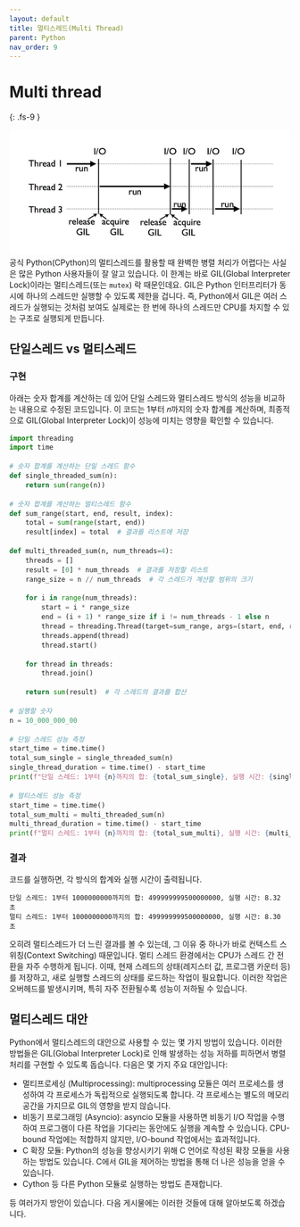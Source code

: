 ```yaml
---
layout: default
title: 멀티스레드(Multi Thread)
parent: Python
nav_order: 9
---
```


# Multi thread
{: .fs-9 }

![](../../assets/images/python/gil-multithreading.png)
공식 Python(CPython)의 멀티스레드를 활용할 때 완벽한 병렬 처리가 어렵다는 사실은 많은 Python 사용자들이 잘 알고 있습니다. 이 한계는 바로 GIL(Global Interpreter Lock)이라는 멀티스레드(또는 `mutex`) 락 때문인데요. GIL은 Python 인터프리터가 동시에 하나의 스레드만 실행할 수 있도록 제한을 겁니다. 즉, Python에서 GIL은 여러 스레드가 실행되는 것처럼 보여도 실제로는 한 번에 하나의 스레드만 CPU를 차지할 수 있는 구조로 실행되게 만듭니다. 


## 단일스레드 vs 멀티스레드

### 구현 
아래는 숫자 합계를 계산하는 데 있어 단일 스레드와 멀티스레드 방식의 성능을 비교하는 내용으로 수정된 코드입니다. 이 코드는 1부터 𝑛까지의 숫자 합계를 계산하며, 최종적으로 GIL(Global Interpreter Lock)이 성능에 미치는 영향을 확인할 수 있습니다.
```python
import threading
import time

# 숫자 합계를 계산하는 단일 스레드 함수
def single_threaded_sum(n):
    return sum(range(n))

# 숫자 합계를 계산하는 멀티스레드 함수
def sum_range(start, end, result, index):
    total = sum(range(start, end))
    result[index] = total  # 결과를 리스트에 저장

def multi_threaded_sum(n, num_threads=4):
    threads = []
    result = [0] * num_threads  # 결과를 저장할 리스트
    range_size = n // num_threads  # 각 스레드가 계산할 범위의 크기

    for i in range(num_threads):
        start = i * range_size
        end = (i + 1) * range_size if i != num_threads - 1 else n
        thread = threading.Thread(target=sum_range, args=(start, end, result, i))
        threads.append(thread)
        thread.start()

    for thread in threads:
        thread.join()

    return sum(result)  # 각 스레드의 결과를 합산

# 실행할 숫자
n = 10_000_000_00

# 단일 스레드 성능 측정
start_time = time.time()
total_sum_single = single_threaded_sum(n)
single_thread_duration = time.time() - start_time
print(f"단일 스레드: 1부터 {n}까지의 합: {total_sum_single}, 실행 시간: {single_thread_duration:.2f} 초")

# 멀티스레드 성능 측정
start_time = time.time()
total_sum_multi = multi_threaded_sum(n)
multi_thread_duration = time.time() - start_time
print(f"멀티 스레드: 1부터 {n}까지의 합: {total_sum_multi}, 실행 시간: {multi_thread_duration:.2f} 초")
```

### 결과 
코드를 실행하면, 각 방식의 합계와 실행 시간이 출력됩니다. 
```
단일 스레드: 1부터 1000000000까지의 합: 499999999500000000, 실행 시간: 8.32 초
멀티 스레드: 1부터 1000000000까지의 합: 499999999500000000, 실행 시간: 8.30 초
```
오히려 멀티스레드가 더 느린 결과를 볼 수 있는데, 그 이유 중 하나가 바로 컨텍스트 스위칭(Context Switching) 때문입니다. 멀티 스레드 환경에서는 CPU가 스레드 간 전환을 자주 수행하게 됩니다. 이때, 현재 스레드의 상태(레지스터 값, 프로그램 카운터 등)를 저장하고, 새로 실행할 스레드의 상태를 로드하는 작업이 필요합니다. 이러한 작업은 오버헤드를 발생시키며, 특히 자주 전환될수록 성능이 저하될 수 있습니다.

## 멀티스레드 대안 
Python에서 멀티스레드의 대안으로 사용할 수 있는 몇 가지 방법이 있습니다. 이러한 방법들은 GIL(Global Interpreter Lock)로 인해 발생하는 성능 저하를 피하면서 병렬 처리를 구현할 수 있도록 돕습니다. 다음은 몇 가지 주요 대안입니다:
- 멀티프로세싱 (Multiprocessing): multiprocessing 모듈은 여러 프로세스를 생성하여 각 프로세스가 독립적으로 실행되도록 합니다. 각 프로세스는 별도의 메모리 공간을 가지므로 GIL의 영향을 받지 않습니다.
- 비동기 프로그래밍 (Asyncio): asyncio 모듈을 사용하면 비동기 I/O 작업을 수행하여 프로그램이 다른 작업을 기다리는 동안에도 실행을 계속할 수 있습니다. CPU-bound 작업에는 적합하지 않지만, I/O-bound 작업에서는 효과적입니다.
- C 확장 모듈: Python의 성능을 향상시키기 위해 C 언어로 작성된 확장 모듈을 사용하는 방법도 있습니다. C에서 GIL을 제어하는 방법을 통해 더 나은 성능을 얻을 수 있습니다.
- Cython 등 다른 Python 모듈로 실행하는 방법도 존재합니다.

등 여러가지 방안이 있습니다. 다음 게시물에는 이러한 것들에 대해 알아보도록 하겠습니다.